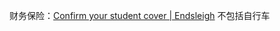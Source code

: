 财务保险：[Confirm your student cover | Endsleigh](https://www.endsleigh.co.uk/student/confirm-your-student-cover/) 不包括自行车
